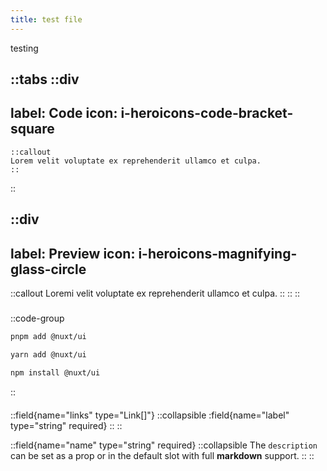 ```yaml
---
title: test file
---
```


testing

::tabs
  ::div
  ---
  label: Code
  icon: i-heroicons-code-bracket-square
  ---

  ```mdc
  ::callout
  Lorem velit voluptate ex reprehenderit ullamco et culpa.
  ::
  ```
  ::

  ::div
  ---
  label: Preview
  icon: i-heroicons-magnifying-glass-circle
  ---

  ::callout
  Loremi velit voluptate ex reprehenderit ullamco et culpa.
  ::
  ::
::

#####


::code-group

```bash [pnpm]
pnpm add @nuxt/ui
```

```bash [yarn]
yarn add @nuxt/ui
```

```bash [npm]
npm install @nuxt/ui
```
::

####

::field{name="links" type="Link[]"}
  ::collapsible
    :field{name="label" type="string" required}
  ::
::

::field{name="name" type="string" required}
  ::collapsible
    The `description` can be set as a prop or in the default slot with full **markdown** support.
  ::
::

